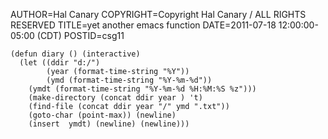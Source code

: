 AUTHOR=Hal Canary
COPYRIGHT=Copyright Hal Canary / ALL RIGHTS RESERVED
TITLE=yet another emacs function
DATE=2011-07-18 12:00:00-05:00 (CDT)
POSTID=csg11

    (defun diary () (interactive)
      (let ((ddir "d:/")
            (year (format-time-string "%Y"))
            (ymd (format-time-string "%Y-%m-%d"))
        (ymdt (format-time-string "%Y-%m-%d %H:%M:%S %z")))
        (make-directory (concat ddir year ) 't)
        (find-file (concat ddir year "/" ymd ".txt"))
        (goto-char (point-max)) (newline)
        (insert  ymdt) (newline) (newline)))
